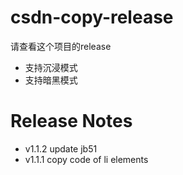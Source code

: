 # csdn-copy-release

请查看这个项目的release
- 支持沉浸模式
- 支持暗黑模式

# Release Notes
- v1.1.2 update jb51
- v1.1.1 copy code of li elements
